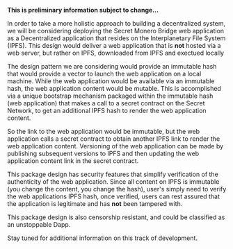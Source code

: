 **This is preliminary information subject to change...**

In order to take a more holistic approach to building a decentralized system, we will be considering deploying the Secret Monero Bridge web application
as a Decentralized application that resides on the Interplanetary File System (IPFS). This design would deliver a web application that is **not** hosted
via a web server, but rather on IPFS, downloaded from IPFS and exectued locally

The design pattern we are considering would provide an immutable hash that would provide a vector to launch the web application on a local machine. While the 
web application would be available via an immutable hash, the web application content would be mutable. This is accomplished via a unique bootstrap mechanism 
packaged within the immutable hash (web application) that makes a call to a secret contract on the Secret Network, to get an additional IPFS hash to render the web application content. 

So the link to the web application would be immutable, but the web application calls a secret contract to obtain another IPFS link to render the web
application content. Versioning of the web application can be made by publishing subsequent versions to IPFS and then updating the web application content link
in the secret contract.

This package design has security features that simplify verification of the authenticity of the web application. Since all content on IPFS is immutable
(you change the content, you change the hash), user's simply need to verify the web applications IPFS hash, once verified, users can rest assured that the
application is legitimate and has **not** been tampered with.

This package design is also censorship resistant, and could be classified as an unstoppable Dapp.

Stay tuned for additional information on this track of development.

